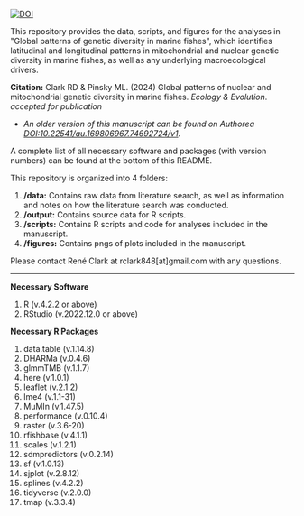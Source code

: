 [![DOI](https://zenodo.org/badge/109429185.svg)](https://zenodo.org/doi/10.5281/zenodo.11093423)

This repository provides the data, scripts, and figures for the analyses in "Global patterns of genetic diversity in marine fishes", which identifies latitudinal and longitudinal patterns in mitochondrial and nuclear genetic diversity in marine fishes, as well as any underlying macroecological drivers. 

**Citation:** Clark RD & Pinsky ML. (2024) Global patterns of nuclear and mitochondrial genetic diversity in marine fishes. *Ecology & Evolution*. *accepted for publication*
  * *An older version of this manuscript can be found on Authorea [DOI:10.22541/au.169806967.74692724/v1](https://doi.org/10.22541/au.169806967.74692724/v1).* 

A complete list of all necessary software and packages (with version numbers) can be found at the bottom of this README.

This repository is organized into 4 folders: 
1. **/data:** Contains raw data from literature search, as well as information and notes on how the literature search was conducted.
2. **/output:** Contains source data for R scripts.
3. **/scripts:** Contains R scripts and code for analyses included in the manuscript.
4. **/figures:** Contains pngs of plots included in the manuscript.

Please contact René Clark at rclark848[at]gmail.com with any questions.
_______________________________________________________

**Necessary Software**
1. R (v.4.2.2 or above)
2. RStudio (v.2022.12.0 or above)

**Necessary R Packages**
1. data.table (v.1.14.8)
2. DHARMa (v.0.4.6)
3. glmmTMB (v.1.1.7)
4. here (v.1.0.1)
5. leaflet (v.2.1.2)
6. lme4 (v.1.1-31)
7. MuMIn (v.1.47.5)
8. performance (v.0.10.4)
9. raster (v.3.6-20)
10. rfishbase (v.4.1.1)
11. scales (v.1.2.1)
12. sdmpredictors (v.0.2.14)
13. sf (v.1.0.13)
14. sjplot (v.2.8.12)
15. splines (v.4.2.2)
16. tidyverse (v.2.0.0)
17. tmap (v.3.3.4)
